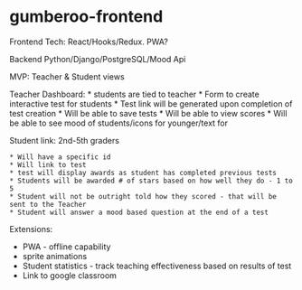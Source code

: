 # gumberoo-frontend
 Frontend Tech:
  React/Hooks/Redux. PWA? 
  
Backend
  Python/Django/PostgreSQL/Mood Api
  
 
 MVP: 
 Teacher & Student views
 
  Teacher Dashboard: 
    * students are tied to teacher
    * Form to create interactive test for students
    * Test link will be generated upon completion of test creation
    * Will be able to save tests
    * Will be able to view scores
    * Will be able to see mood of students/icons for younger/text for 
  
  Student link:
  2nd-5th graders
  
    * Will have a specific id
    * Will link to test
    * test will display awards as student has completed previous tests
    * Students will be awarded # of stars based on how well they do - 1 to 5
    * Student will not be outright told how they scored - that will be sent to the Teacher
    * Student will answer a mood based question at the end of a test

Extensions:
  * PWA - offline capability
  * sprite animations
  * Student statistics - track teaching effectiveness based on results of test
  * Link to google classroom

